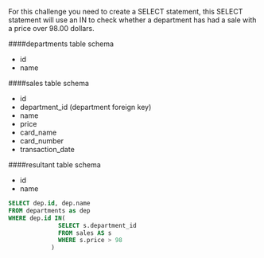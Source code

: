 For this challenge you need to create a SELECT statement, this SELECT statement will use an IN to check whether a department has had a sale with a price over 98.00 dollars.

####departments table schema

* id
* name

####sales table schema

* id
* department_id (department foreign key)
* name
* price
* card_name
* card_number
* transaction_date

####resultant table schema

* id
* name
```sql
SELECT dep.id, dep.name
FROM departments as dep
WHERE dep.id IN(
              SELECT s.department_id
              FROM sales AS s
              WHERE s.price > 98
            )
```
